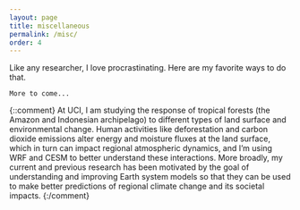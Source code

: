 ```yaml
---
layout: page
title: miscellaneous
permalink: /misc/
order: 4
---
```


Like any researcher, I love procrastinating.  Here are my favorite ways to do that.

    More to come...

{::comment}
At UCI, I am studying the response of tropical forests (the Amazon and Indonesian archipelago) to different types of land surface and environmental change. Human activities like deforestation and carbon dioxide emissions alter energy and moisture fluxes at the land surface, which in turn can impact regional atmospheric dynamics, and I’m using WRF and CESM to better understand these interactions. More broadly, my current and previous research has been motivated by the goal of understanding and improving Earth system models so that they can be used to make better predictions of regional climate change and its societal impacts.
{:/comment}
